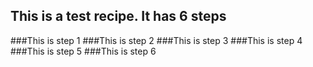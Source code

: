 <script type="application/ld+json">
    {
      "@context": "https://schema.org/",
      "@type": "Recipe",
      "name": "Test Recipe",
      "image": [
        "https://thetedmunds.github.io/recipes/assets/1.png"
      ],
      "author": {
        "@type": "Person",
        "name": "thetedmunds"
      },
      "datePublished": "2022-02-18",
      "description": "This is a test recipe.",
      "prepTime": "PT20M",
      "cookTime": "PT30M",
      "totalTime": "PT50M",
      "keywords": "test recipe, test",
      "recipeYield": "10",
      "recipeCategory": "Dessert",
      "recipeCuisine": "American",
      "nutrition": {
        "@type": "NutritionInformation",
        "calories": "270 calories"
      },
      "recipeIngredient": [
        "2 cups of flour",
        "3/4 cup white sugar",
        "2 teaspoons baking powder",
        "1/2 teaspoon salt",
        "1/2 cup butter",
        "2 eggs",
        "3/4 cup milk"
        ],
      "recipeInstructions": [
        {
          "@type": "HowToStep",
          "name": "Preheat",
          "text": "Preheat the oven to 350 degrees F. Grease and flour a 9x9 inch pan.",
          "url": "https://thetedmunds.github.io/recipes/test#step1",
          "image": "https://thetedmunds.github.io/recipes/assets/1.png"
        },
        {
          "@type": "HowToStep",
          "name": "Mix dry ingredients",
          "text": "In a large bowl, combine flour, sugar, baking powder, and salt.",
          "url": "https://thetedmunds.github.io/recipes/test#step2",
          "image": "https://thetedmunds.github.io/recipes/assets/1.png"
        },
        {
          "@type": "HowToStep",
          "name": "Add wet ingredients",
          "text": "Mix in the butter, eggs, and milk.",
          "url": "https://thetedmunds.github.io/recipes/test#step3",
          "image": "https://thetedmunds.github.io/recipes/assets/1.png"
        },
        {
          "@type": "HowToStep",
          "name": "Spread into pan",
          "text": "Spread into the prepared pan.",
          "url": "https://thetedmunds.github.io/recipes/test#step4",
          "image": "https://thetedmunds.github.io/recipes/assets/1.png"
        },
        {
          "@type": "HowToStep",
          "name": "Bake",
          "text": "Bake for 30 to 35 minutes, or until firm.",
          "url": "https://thetedmunds.github.io/recipes/test#step5",
          "image": "https://thetedmunds.github.io/recipes/assets/1.png"
        },
        {
          "@type": "HowToStep",
          "name": "Enjoy",
          "text": "Allow to cool and enjoy.",
          "url": "https://thetedmunds.github.io/recipes/test#step6",
          "image": "https://thetedmunds.github.io/recipes/assets/1.png"
        }
      ],
      "aggregateRating": {
        "@type": "AggregateRating",
        "ratingValue": "5",
        "ratingCount": "18"
      }
    }
    </script>

## This is a test recipe.  It has 6 steps

###<a name="step1"></a>This is step 1
###<a name="step2"></a>This is step 2
###<a name="step3"></a>This is step 3
###<a name="step4"></a>This is step 4
###<a name="step5"></a>This is step 5
###<a name="step6"></a>This is step 6
